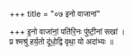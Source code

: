 +++
title = "०७ इनो वाजानां"

+++
इ॒नो वाजा॑नां॒ पति॑रि॒नः पु॑ष्टी॒नां सखा॑ ।  
प्र श्मश्रु॑ हर्य॒तो दू॑धो॒द्वि वृथा॒ यो अदा॑भ्यः ॥